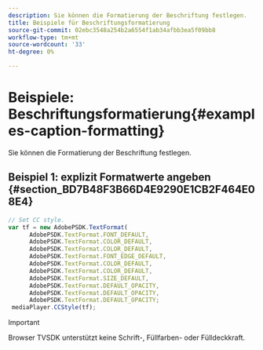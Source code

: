 ```yaml
---
description: Sie können die Formatierung der Beschriftung festlegen.
title: Beispiele für Beschriftungsformatierung
source-git-commit: 02ebc3548a254b2a6554f1ab34afbb3ea5f09bb8
workflow-type: tm+mt
source-wordcount: '33'
ht-degree: 0%

---
```


# Beispiele: Beschriftungsformatierung{#examples-caption-formatting}

Sie können die Formatierung der Beschriftung festlegen.

## Beispiel 1: explizit Formatwerte angeben {#section_BD7B48F3B66D4E9290E1CB2F464E08E4}

```js
// Set CC style. 
var tf = new AdobePSDK.TextFormat( 
      AdobePSDK.TextFormat.FONT_DEFAULT, 
      AdobePSDK.TextFormat.COLOR_DEFAULT, 
      AdobePSDK.TextFormat.COLOR_DEFAULT, 
      AdobePSDK.TextFormat.FONT_EDGE_DEFAULT, 
      AdobePSDK.TextFormat.COLOR_DEFAULT, 
      AdobePSDK.TextFormat.COLOR_DEFAULT, 
      AdobePSDK.TextFormat.SIZE_DEFAULT, 
      AdobePSDK.TextFormat.DEFAULT_OPACITY, 
      AdobePSDK.TextFormat.DEFAULT_OPACITY, 
      AdobePSDK.TextFormat.DEFAULT_OPACITY; 
 mediaPlayer.CCStyle(tf);
```

>[!IMPORTANT]
>
>Browser TVSDK unterstützt keine Schrift-, Füllfarben- oder Fülldeckkraft.
